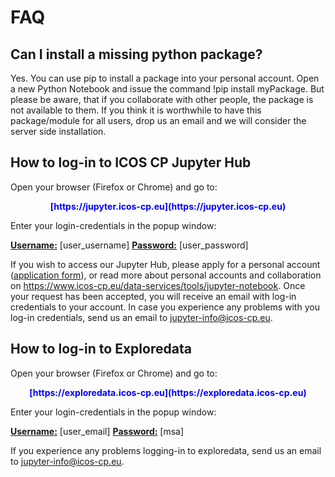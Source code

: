 # FAQ

## Can I install a missing python package?
Yes. You can use pip to install a package into your personal account.
Open a new Python Notebook and issue the command !pip install myPackage. But please be aware, that if you collaborate with other people, the package is not available to them. If you think it is worthwhile to have this package/module for all users, drop us an email and we will consider the server side installation.

## How to log-in to ICOS CP Jupyter Hub
Open your browser (Firefox or Chrome) and go to:
<center><b><font color="blue">
[https://jupyter.icos-cp.eu](https://jupyter.icos-cp.eu)
</font></b></center>

Enter your login-credentials in the popup window:

<b><u>Username:</b></u> [user_username]
<b><u>Password:</b></u> [user_password]

If you wish to access our Jupyter Hub, please apply for a personal account (<a href="https://www.icos-cp.eu/jupyter-personal-account-application" target="_blank">application form</a>), or read more about personal accounts and collaboration on <a href="https://www.icos-cp.eu/data-services/tools/jupyter-notebook">https://www.icos-cp.eu/data-services/tools/jupyter-notebook</a>. Once your request has been accepted, you will receive an email with log-in credentials to your account. In case you experience any problems with you log-in credentials, send us an email to jupyter-info@icos-cp.eu. 


## How to log-in to Exploredata
Open your browser (Firefox or Chrome) and go to:

<center><b><font color="blue">
[https://exploredata.icos-cp.eu](https://exploredata.icos-cp.eu)
</font></b></center>

Enter your login-credentials in the popup window:

<b><u>Username:</b></u> [user_email]
<b><u>Password:</b></u> [msa]

If you experience any problems logging-in to exploredata, send us an email to jupyter-info@icos-cp.eu. 